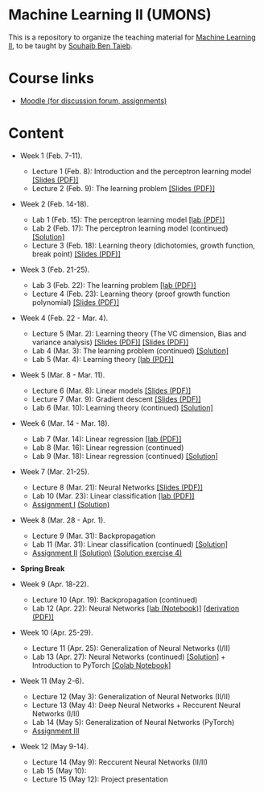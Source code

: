 # Machine Learning II (UMONS)

This is a repository to organize the teaching material for [Machine Learning II](http://applications.umons.ac.be/web/fr/pde/2021-2022/aa/S-INFO-075.htm), to be taught by [Souhaib Ben Taieb](http://www.souhaib-bentaieb.com).

# Course links

- [Moodle (for discussion forum, assignments)](https://moodle.umons.ac.be/course/view.php?id=2786s)


# Content

- Week 1 (Feb. 7-11). 
  - Lecture 1 (Feb. 8): Introduction and the perceptron learning model [[Slides (PDF)]](./slides/1-bda-perceptron.pdf)
  - Lecture 2 (Feb. 9): The learning problem [[Slides (PDF)]](./slides/2-bda-learning-1.pdf)

- Week 2 (Feb. 14-18). 
  - Lab 1 (Feb. 15): The perceptron learning model [[lab (PDF)]](./labs/The_perceptron_learning_model.pdf)
  - Lab 2 (Feb. 17): The perceptron learning model (continued) [[Solution]](https://colab.research.google.com/drive/1_-ZwYVt2FbRdqgHzJQNyWAUn-vOt_ODl?usp=sharing)
  - Lecture 3 (Feb. 18): Learning theory (dichotomies, growth function, break point) [[Slides (PDF)]](./slides/2-bda-learning-2.pdf) 

- Week 3 (Feb. 21-25).
  - Lab 3 (Feb. 22): The learning problem [[lab (PDF)]](./labs/The_learning_problem.pdf)
  - Lecture 4 (Feb. 23): Learning theory  (proof growth function polynomial) [[Slides (PDF)]](./slides/2-bda-learning-3.pdf) 


- Week 4 (Feb. 22 - Mar. 4).
  - Lecture 5 (Mar. 2): Learning theory  (The VC dimension, Bias and variance analysis) [[Slides (PDF)]](./slides/2-bda-learning-4.pdf)  [[Slides (PDF)]](./slides/2-bda-learning-5.pdf) 
  - Lab 4 (Mar. 3): The learning problem (continued) [[Solution]](https://colab.research.google.com/drive/1cZQa1a-ofAFstVA7nfXjvIHnHSLSpqix?usp=sharing)
  - Lab 5 (Mar. 4): Learning theory [[lab (PDF)]](./labs/Learning_theory.pdf)

- Week 5 (Mar. 8 - Mar. 11).
  - Lecture 6 (Mar. 8): Linear models [[Slides (PDF)]](./slides/3-linear-model.pdf) 
  - Lecture 7 (Mar. 9): Gradient descent [[Slides (PDF)]](./slides/4-gradient-descent.pdf)  
  - Lab 6 (Mar. 10): Learning theory (continued) [[Solution]](./labs/Learning_theory_solution.pdf)

- Week 6 (Mar. 14 - Mar. 18).
  - Lab 7 (Mar. 14): Linear regression [[lab (PDF)]](./labs/Linear_regression.pdf)
  - Lab 8 (Mar. 16): Linear regression (continued)
  - Lab 9 (Mar. 18): Linear regression (continued) [[Solution]](./labs/Linear_regression_solution.pdf)

- Week 7 (Mar. 21-25).
  - Lecture 8 (Mar. 21): Neural Networks [[Slides (PDF)]](./slides/5-neural-networks/5-neural-networks.pdf)  
  - Lab 10 (Mar. 23): Linear classification [[lab (PDF)]](./labs/Linear_classification.pdf)
  - [Assignment I](./assignment/assignment_I/Assignment_I.pdf)  [(Solution)](./assignment/assignment_I/assignment1-solution.ipynb)
  
- Week 8 (Mar. 28 - Apr. 1).
  - Lecture 9 (Mar. 31): Backpropagation
  - Lab 11 (Mar. 31):  Linear classification (continued) [[Solution]](https://colab.research.google.com/drive/1TtGIQ6rQRHte8OFK8K5r-MCbdF0cwKcW?usp=sharing)
  - [Assignment II](./assignment/assignment_II/Assignment_II.pdf)   [(Solution)](./assignment/assignment_II/assignment2-solution.ipynb)  [(Solution exercise 4)](./assignment/assignment_II/assignment2-ex4_sol.pdf) 
  
- **Spring Break**

- Week 9 (Apr. 18-22).
  - Lecture 10 (Apr. 19): Backpropagation (continued)
  - Lab 12 (Apr. 22): Neural Networks [[lab (Notebook)]](./labs/NN_lab/nn.ipynb) [[derivation (PDF)]](./labs/NN_lab/nn_derivation.pdf)

- Week 10 (Apr. 25-29).
  - Lecture 11 (Apr. 25): Generalization of Neural Networks (I/II)
  - Lab 13 (Apr. 27): Neural Networks (continued) [[Solution]](./labs/NN_lab/nn_solution.ipynb) + Introduction to PyTorch [[Colab Notebook]](https://colab.research.google.com/drive/1OPP3bvSrmYLGzOckDLavC9iSUt4Ven9M?usp=sharing)

- Week 11 (May 2-6).
  - Lecture 12 (May 3): Generalization of Neural Networks (II/II)
  - Lecture 13 (May 4): Deep Neural Networks + Reccurent Neural Networks (I/II)
  - Lab 14 (May 5): Generalization of Neural Networks (PyTorch) 
  - [Assignment III](./assignment/assignment_III/assignment3.ipynb)

- Week 12 (May 9-14).
  - Lecture 14 (May 9): Reccurent Neural Networks (II/II)
  - Lab 15 (May 10): 
  - Lecture 15 (May 12): Project presentation



